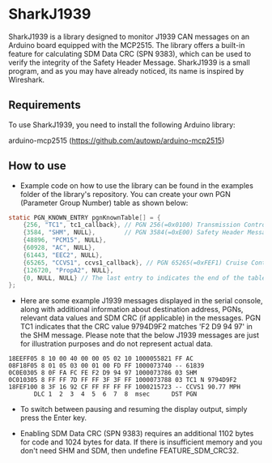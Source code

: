 # SharkJ1939

SharkJ1939 is a library designed to monitor J1939 CAN messages on an Arduino board equipped with the MCP2515. The library offers a built-in feature for calculating SDM Data CRC (SPN 9383), which can be used to verify the integrity of the Safety Header Message. SharkJ1939 is a small program, and as you may have already noticed, its name is inspired by Wireshark.

## Requirements

To use SharkJ1939, you need to install the following Arduino library:

arduino-mcp2515 (https://github.com/autowp/arduino-mcp2515)

## How to use

* Example code on how to use the library can be found in the examples folder of the library's repository. You can create your own PGN (Parameter Group Number) table as shown below:
```c
static PGN_KNOWN_ENTRY pgnKnownTable[] = {
    {256, "TC1", tc1_callback}, // PGN 256(=0x0100) Transmission Control 1
    {3584, "SHM", NULL},        // PGN 3584(=0xE00) Safety Header Message
    {48896, "PCM15", NULL},
    {60928, "AC", NULL},
    {61443, "EEC2", NULL},
    {65265, "CCVS1", ccvs1_callback}, // PGN 65265(=0xFEF1) Cruise Control/Vehicle Speed 1
    {126720, "PropA2", NULL},
    {0, NULL, NULL} // The last entry to indicates the end of the table.
};
```

* Here are some example J1939 messages displayed in the serial console, along with additional information about destination address, PGNs, relevant data values and SDM CRC (if applicable) in the messages. PGN TC1 indicates that the CRC value 9794D9F2 matches 'F2 D9 94 97' in the SHM message. Please note that the below J1939 messages are just for illustration purposes and do not represent actual data.

```text
18EEFF05 8 10 00 40 00 00 05 02 10 1000055821 FF AC
08F18F05 8 01 05 03 00 01 00 FD FF 1000073740 -- 61839
0C0E0305 8 0F FA FC FE F2 D9 94 97 1000073786 03 SHM
0C010305 8 FF FF 7D FF FF 3F 3F FF 1000073788 03 TC1 N 9794D9F2
18FEF100 8 3F 16 92 CF FF FF FF FF 1000215723 -- CCVS1 90.77 MPH
       DLC 1  2  3  4  5  6  7  8  msec      DST PGN
```

* To switch between pausing and resuming the display output, simply press the Enter key.

* Enabling SDM Data CRC (SPN 9383) requires an additional 1102 bytes for code and 1024 bytes for data. If there is insufficient memory and you don't need SHM and SDM, then undefine FEATURE_SDM_CRC32.



